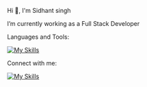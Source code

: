 Hi 👋, I'm Sidhant singh

I’m currently working as a Full Stack Developer

Languages and Tools:

[![My Skills](https://skillicons.dev/icons?i=js,typescript,react,nextjs,aws,nodejs,docker,postgres,express,mongodb,graphql)](https://skillicons.dev)

Connect with me:

[![My Skills](https://skillicons.dev/icons?i=linkedin)]([https://skillicons.dev](https://www.linkedin.com/in/sidhant-singh-994b831a9))





